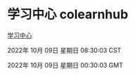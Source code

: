 # 学习中心 colearnhub
[学习中心](http://27.19.33.125:56308/colearnhub/)

2022年 10月 09日 星期日 08:30:03 CST

2022年 10月 09日 星期日 00:30:03 GMT
